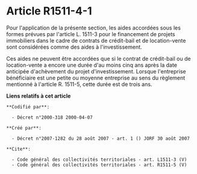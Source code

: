 # Article R1511-4-1

Pour l'application de la présente section, les aides accordées sous les formes prévues par l'article L. 1511-3 pour le
financement de projets immobiliers dans le cadre de contrats de crédit-bail et de location-vente sont considérées comme des
aides à l'investissement. 

Ces aides ne peuvent être accordées que si le contrat de crédit-bail ou de location-vente a encore une durée d'au moins cinq
ans après la date anticipée d'achèvement du projet d'investissement. Lorsque l'entreprise bénéficiaire est une petite ou
moyenne entreprise au sens du règlement mentionné à l'article R. 1511-5, cette durée est de trois ans.

**Liens relatifs à cet article**

	**Codifié par**:

	  - Décret n°2000-318 2000-04-07

	**Créé par**:

	  - Décret n°2007-1282 du 28 août 2007 - art. 1 () JORF 30 août 2007

	**Cite**:

	  - Code général des collectivités territoriales - art. L1511-3 (V)
	  - Code général des collectivités territoriales - art. R1511-5 (V)
